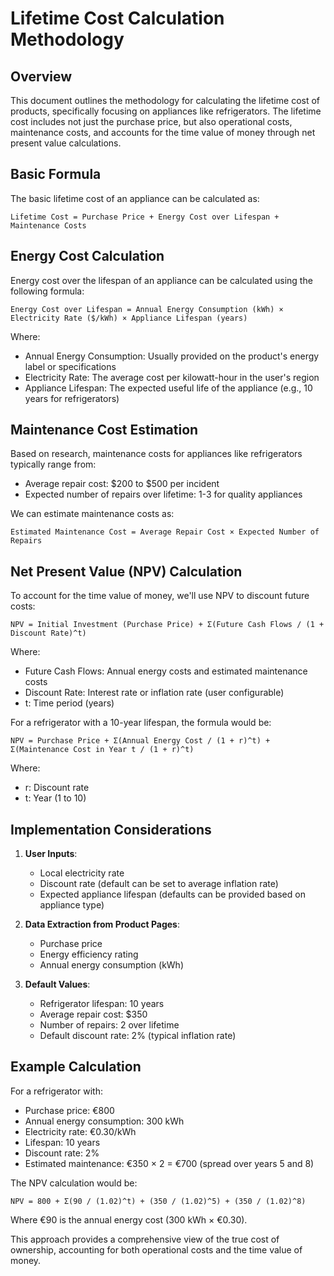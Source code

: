 # Lifetime Cost Calculation Methodology

## Overview
This document outlines the methodology for calculating the lifetime cost of products, specifically focusing on appliances like refrigerators. The lifetime cost includes not just the purchase price, but also operational costs, maintenance costs, and accounts for the time value of money through net present value calculations.

## Basic Formula
The basic lifetime cost of an appliance can be calculated as:

```
Lifetime Cost = Purchase Price + Energy Cost over Lifespan + Maintenance Costs
```

## Energy Cost Calculation
Energy cost over the lifespan of an appliance can be calculated using the following formula:

```
Energy Cost over Lifespan = Annual Energy Consumption (kWh) × Electricity Rate ($/kWh) × Appliance Lifespan (years)
```

Where:
- Annual Energy Consumption: Usually provided on the product's energy label or specifications
- Electricity Rate: The average cost per kilowatt-hour in the user's region
- Appliance Lifespan: The expected useful life of the appliance (e.g., 10 years for refrigerators)

## Maintenance Cost Estimation
Based on research, maintenance costs for appliances like refrigerators typically range from:
- Average repair cost: $200 to $500 per incident
- Expected number of repairs over lifetime: 1-3 for quality appliances

We can estimate maintenance costs as:
```
Estimated Maintenance Cost = Average Repair Cost × Expected Number of Repairs
```

## Net Present Value (NPV) Calculation
To account for the time value of money, we'll use NPV to discount future costs:

```
NPV = Initial Investment (Purchase Price) + Σ(Future Cash Flows / (1 + Discount Rate)^t)
```

Where:
- Future Cash Flows: Annual energy costs and estimated maintenance costs
- Discount Rate: Interest rate or inflation rate (user configurable)
- t: Time period (years)

For a refrigerator with a 10-year lifespan, the formula would be:

```
NPV = Purchase Price + Σ(Annual Energy Cost / (1 + r)^t) + Σ(Maintenance Cost in Year t / (1 + r)^t)
```

Where:
- r: Discount rate
- t: Year (1 to 10)

## Implementation Considerations
1. **User Inputs**:
   - Local electricity rate
   - Discount rate (default can be set to average inflation rate)
   - Expected appliance lifespan (defaults can be provided based on appliance type)

2. **Data Extraction from Product Pages**:
   - Purchase price
   - Energy efficiency rating
   - Annual energy consumption (kWh)

3. **Default Values**:
   - Refrigerator lifespan: 10 years
   - Average repair cost: $350
   - Number of repairs: 2 over lifetime
   - Default discount rate: 2% (typical inflation rate)

## Example Calculation
For a refrigerator with:
- Purchase price: €800
- Annual energy consumption: 300 kWh
- Electricity rate: €0.30/kWh
- Lifespan: 10 years
- Discount rate: 2%
- Estimated maintenance: €350 × 2 = €700 (spread over years 5 and 8)

The NPV calculation would be:
```
NPV = 800 + Σ(90 / (1.02)^t) + (350 / (1.02)^5) + (350 / (1.02)^8)
```

Where €90 is the annual energy cost (300 kWh × €0.30).

This approach provides a comprehensive view of the true cost of ownership, accounting for both operational costs and the time value of money.
